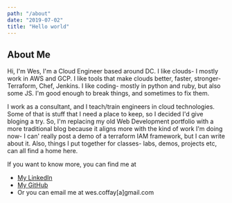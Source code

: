 ```yaml
---
path: "/about"
date: "2019-07-02"
title: "Hello world"
---
```

## About Me <br/>

Hi, I'm Wes, I'm a Cloud Engineer based around DC. I like clouds- I mostly work in AWS and GCP. I like tools that make clouds better, faster, stronger- Terraform, Chef, Jenkins. I like coding- mostly in python and ruby, but also some JS. I'm good enough to break things, and sometimes to fix them. 

I work as a consultant, and I teach/train engineers in cloud technologies. Some of that is stuff that I need a place to keep, so I decided I'd give bloging a try. So, I'm replacing my old Web Development portfolio with a more traditional blog because it aligns more with the kind of work I'm doing now- I can' really post a demo of a terraform IAM framework, but I can write about it. Also, things I put together for classes- labs, demos, projects etc, can all find a home here. 

If you want to know more, you can find me at

- [My LinkedIn](https://www.linkedin.com/in/wes-coffay-4027b040)
- [My GitHub](https://github.com/justwes2)
- Or you can email me at wes.coffay[a]gmail.com

